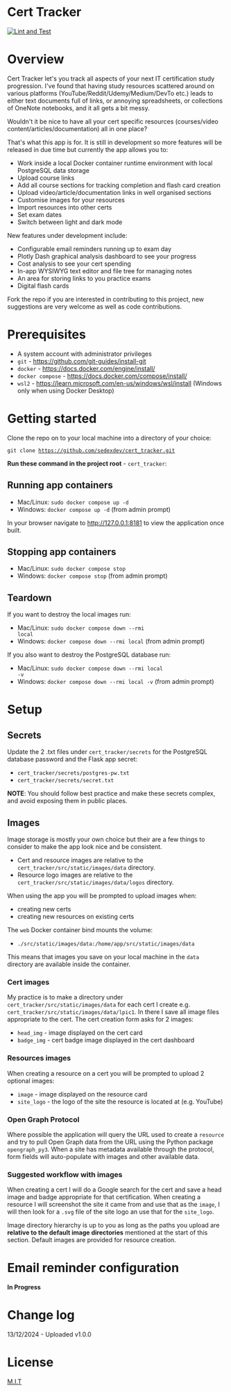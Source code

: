 # Cert Tracker

[![Lint and Test](https://github.com/sedexdev/cert_tracker/actions/workflows/test.yml/badge.svg)](https://github.com/sedexdev/cert_tracker/actions/workflows/test.yml)

# Overview

Cert Tracker let's you track all aspects of your next IT certification study progression. I've found that having study resources scattered around on various platforms (YouTube/Reddit/Udemy/Medium/DevTo etc.) leads to either text documents full of links, or annoying spreadsheets, or collections of OneNote notebooks, and it all gets a bit messy.

Wouldn't it be nice to have all your cert specific resources (courses/video content/articles/documentation) all in one place?

That's what this app is for. It is still in development so more features will be released in due time but currently the app allows you to:

- Work inside a local Docker container runtime environment with local PostgreSQL data storage
- Upload course links
- Add all course sections for tracking completion and flash card creation
- Upload video/article/documentation links in well organised sections
- Customise images for your resources
- Import resources into other certs
- Set exam dates
- Switch between light and dark mode

New features under development include:

- Configurable email reminders running up to exam day
- Plotly Dash graphical analysis dashboard to see your progress
- Cost analysis to see your cert spending
- In-app WYSIWYG text editor and file tree for managing notes
- An area for storing links to you practice exams
- Digital flash cards

Fork the repo if you are interested in contributing to this project, new suggestions are very welcome as well as code contributions.

# Prerequisites

- A system account with administrator privileges
- <code>git</code> - https://github.com/git-guides/install-git
- <code>docker</code> - https://docs.docker.com/engine/install/
- <code>docker compose</code> - https://docs.docker.com/compose/install/
- <code>wsl2</code> - https://learn.microsoft.com/en-us/windows/wsl/install (Windows only when using Docker Desktop)

# Getting started 

Clone the repo on to your local machine into a directory of your choice:

<code>git clone https://github.com/sedexdev/cert_tracker.git</code>

**Run these command in the project root** - <code>cert_tracker</code>:

## Running app containers

- Mac/Linux: <code>sudo docker compose up -d</code></br>
- Windows: <code>docker compose up -d</code> (from admin prompt)

In your browser navigate to http://127.0.0.1:8181 to view the application once built.

## Stopping app containers

- Mac/Linux: <code>sudo docker compose stop</code></br>
- Windows: <code>docker compose stop</code> (from admin prompt)

## Teardown

If you want to destroy the local images run:

- Mac/Linux: <code>sudo docker compose down --rmi local</code></br>
- Windows: <code>docker compose down --rmi local</code> (from admin prompt)

If you also want to destroy the PostgreSQL database run:

- Mac/Linux: <code>sudo docker compose down --rmi local -v</code></br>
- Windows: <code>docker compose down --rmi local -v</code> (from admin prompt)

# Setup

## Secrets

Update the 2 .txt files under <code>cert_tracker/secrets</code> for the PostgreSQL database password and the Flask app secret:

- <code>cert_tracker/secrets/postgres-pw.txt</code>
- <code>cert_tracker/secrets/secret.txt</code>

**NOTE**: You should follow best practice and make these secrets complex, and avoid exposing them in public places.

## Images

Image storage is mostly your own choice but their are a few things to consider to make the app look nice and be consistent.

- Cert and resource images are relative to the <code>cert_tracker/src/static/images/data</code> directory.
- Resource logo images are relative to the <code>cert_tracker/src/static/images/data/logos</code> directory.

When using the app you will be prompted to upload images when:

- creating new certs
- creating new resources on existing certs

The <code>web</code> Docker container bind mounts the volume:

- <code>./src/static/images/data:/home/app/src/static/images/data</code>

This means that images you save on your local machine in the <code>data</code> directory are available inside the container.

### Cert images

My practice is to make a directory under <code>cert_tracker/src/static/images/data</code> for each cert I create e.g. <code>cert_tracker/src/static/images/data/lpic1</code>. In there I save all image files appropriate to the cert. The cert creation form asks for 2 images:

- <code>head_img</code> - image displayed on the cert card
- <code>badge_img</code> - cert badge image displayed in the cert dashboard

### Resources images

When creating a resource on a cert you will be prompted to upload 2 optional images:

- <code>image</code> - image displayed on the resource card
- <code>site_logo</code> - the logo of the site the resource is located at (e.g. YouTube)

### Open Graph Protocol

Where possible the application will query the URL used to create a <code>resource</code> and try to pull Open Graph data from the URL using the Python package <code>opengraph_py3</code>. When a site has metadata available through the protocol, form fields will auto-populate with images and other available data.

### Suggested workflow with images

When creating a cert I will do a Google search for the cert and save a head image and badge appropriate for that certification. When creating a resource I will screenshot the site it came from and use that as the <code>image</code>, I will then look for a <code>.svg</code> file of the site logo an use that for the <code>site_logo</code>.

Image directory hierarchy is up to you as long as the paths you upload are **relative to the default image directories** mentioned at the start of this section. Default images are provided for resource creation.

# Email reminder configuration

**In Progress**

# Change log

13/12/2024 - Uploaded v1.0.0

# License

[M.I.T](https://github.com/sedexdev/cert_tracker/blob/main/LICENSE)
